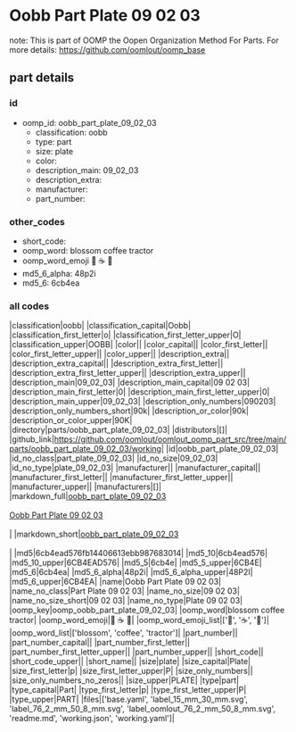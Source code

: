 # Oobb Part Plate 09 02 03  

note: This is part of OOMP the Oopen Organization Method For Parts. For more details: https://github.com/oomlout/oomp_base

##  part details





### id
* oomp_id: oobb_part_plate_09_02_03
  * classification: oobb
  * type: part
  * size: plate
  * color: 
  * description_main: 09_02_03
  * description_extra: 
  * manufacturer: 
  * part_number: 

### other_codes
* short_code: 
* oomp_word: blossom coffee tractor
* oomp_word_emoji :blossom: :coffee: :tractor:
* md5_6_alpha: 48p2i
* md5_6: 6cb4ea

### all codes 
|classification|oobb|
|classification_capital|Oobb|
|classification_first_letter|o|
|classification_first_letter_upper|O|
|classification_upper|OOBB|
|color||
|color_capital||
|color_first_letter||
|color_first_letter_upper||
|color_upper||
|description_extra||
|description_extra_capital||
|description_extra_first_letter||
|description_extra_first_letter_upper||
|description_extra_upper||
|description_main|09_02_03|
|description_main_capital|09 02 03|
|description_main_first_letter|0|
|description_main_first_letter_upper|0|
|description_main_upper|09_02_03|
|description_only_numbers|090203|
|description_only_numbers_short|90k|
|description_or_color|90k|
|description_or_color_upper|90K|
|directory|parts/oobb_part_plate_09_02_03|
|distributors|[]|
|github_link|https://github.com/oomlout/oomlout_oomp_part_src/tree/main/parts/oobb_part_plate_09_02_03/working|
|id|oobb_part_plate_09_02_03|
|id_no_class|part_plate_09_02_03|
|id_no_size|09_02_03|
|id_no_type|plate_09_02_03|
|manufacturer||
|manufacturer_capital||
|manufacturer_first_letter||
|manufacturer_first_letter_upper||
|manufacturer_upper||
|manufacturers|[]|
|markdown_full|[oobb_part_plate_09_02_03](https://github.com/oomlout/oomlout_oomp_part_src/tree/main/parts/oobb_part_plate_09_02_03/working)<br>[](https://github.com/oomlout/oomlout_oomp_part_src/tree/main/parts/oobb_part_plate_09_02_03/working)<br>[Oobb Part Plate 09 02 03](https://github.com/oomlout/oomlout_oomp_part_src/tree/main/parts/oobb_part_plate_09_02_03/working)<br><br>|
|markdown_short|[oobb_part_plate_09_02_03](https://github.com/oomlout/oomlout_oomp_part_src/tree/main/parts/oobb_part_plate_09_02_03/working)<br><br>|
|md5|6cb4ead576fb14406613ebb987683014|
|md5_10|6cb4ead576|
|md5_10_upper|6CB4EAD576|
|md5_5|6cb4e|
|md5_5_upper|6CB4E|
|md5_6|6cb4ea|
|md5_6_alpha|48p2i|
|md5_6_alpha_upper|48P2I|
|md5_6_upper|6CB4EA|
|name|Oobb Part Plate 09 02 03|
|name_no_class|Part Plate 09 02 03|
|name_no_size|09 02 03|
|name_no_size_short|09 02 03|
|name_no_type|Plate 09 02 03|
|oomp_key|oomp_oobb_part_plate_09_02_03|
|oomp_word|blossom coffee tractor|
|oomp_word_emoji|:blossom: :coffee: :tractor:|
|oomp_word_emoji_list|[':blossom:', ':coffee:', ':tractor:']|
|oomp_word_list|['blossom', 'coffee', 'tractor']|
|part_number||
|part_number_capital||
|part_number_first_letter||
|part_number_first_letter_upper||
|part_number_upper||
|short_code||
|short_code_upper||
|short_name||
|size|plate|
|size_capital|Plate|
|size_first_letter|p|
|size_first_letter_upper|P|
|size_only_numbers||
|size_only_numbers_no_zeros||
|size_upper|PLATE|
|type|part|
|type_capital|Part|
|type_first_letter|p|
|type_first_letter_upper|P|
|type_upper|PART|
|files|['base.yaml', 'label_15_mm_30_mm.svg', 'label_76_2_mm_50_8_mm.svg', 'label_oomlout_76_2_mm_50_8_mm.svg', 'readme.md', 'working.json', 'working.yaml']|
